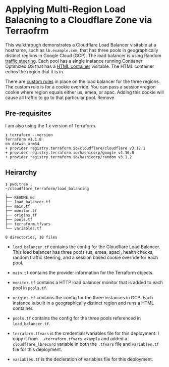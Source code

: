 # Applying Multi-Region Load Balacning to a Cloudflare Zone via Terraofrm

This walkthrough demonstrates a Cloudflare Load Balancer visitable at a hostname, such as `lb.example.com`, that has three pools in geographically distinct regions in Google Cloud (GCP). The load balancer is using Random [traffic steering](https://developers.cloudflare.com/load-balancing/understand-basics/traffic-steering/). Each pool has a single instance running Contianer Optimized OS that has a [HTML container](https://hub.docker.com/r/tenaciousdlg/html-container) visitable. The HTML container echos the region that it is in. 

There are [custom rules](https://developers.cloudflare.com/load-balancing/additional-options/load-balancing-rules/create-rules/) in place on the load balancer for the three regions. The custom rule is for a cookie override. You can pass a session=region cookie where region equals either us, emea, or apac. Adding this cookie will cause all traffic to go to that particular pool. Remove 

## Pre-requisites

I am also using the 1.x version of Terraform. 

```
❯ terraform --version
Terraform v1.1.8
on darwin_arm64
+ provider registry.terraform.io/cloudflare/cloudflare v3.12.1
+ provider registry.terraform.io/hashicorp/google v4.16.0
+ provider registry.terraform.io/hashicorp/random v3.1.2
```

## Heirarchy 

```
❯ pwd;tree .
~/cloudflare_terraform/load_balancing
.
├── README.md
├── load_balancer.tf
├── main.tf
├── monitor.tf
├── origins.tf
├── pools.tf
├── terraform.tfvars
└── variables.tf

0 directories, 10 files
```

* `load_balancer.tf` contains the config for the Cloudflare Load Balancer. This load balancer has three pools (us, emea, apac), health checks, random traffic steering, and a session based cookie override for each pool. 

* `main.tf` contains the provider information for the Terraform objects.

* `monitor.tf` contains a HTTP load balancer monitor that is added to each pool in `pools.tf`.

* `origins.tf` contains the config for the three instances in GCP. Each instance is built in a geographically distinct region and runs a HTML container.

* `pools.tf` contains the config for the three pools referenced in `load_balancer.tf`.

* `terraform.tfvars` is the credentials/variables file for this deployment. I copy it from `../terraform.tfvars.example` and added a `cloudflare_lbrecord` variable in both the `.tfvars` file and `variables.tf` file for this deployment.

* `variables.tf` is the decleration of variables file for this deployment. 